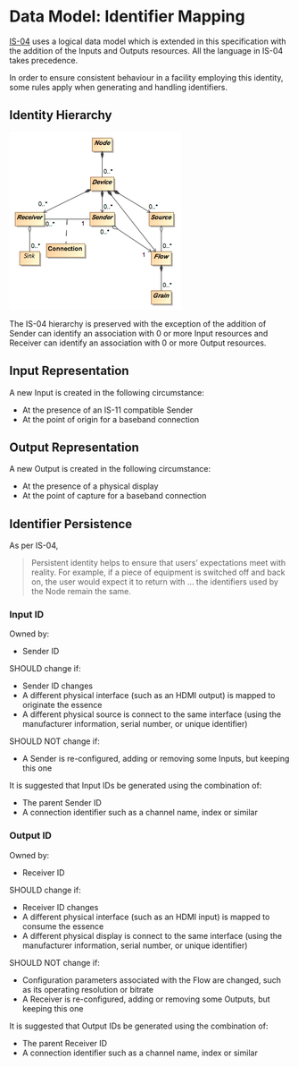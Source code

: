 # Data Model: Identifier Mapping

[IS-04][IS-04] uses a logical data model which is extended in this specification with the addition of the Inputs and Outputs resources.
All the language in IS-04 takes precedence.

In order to ensure consistent behaviour in a facility employing this identity, some rules apply when generating and handling identifiers.

## Identity Hierarchy

![Extended IS-04 Model Diagram](../docs/images/is-11-data-model.png)

The IS-04 hierarchy is preserved with the exception of the addition of Sender can identify an association with 0 or more Input resources and Receiver can identify an association with 0 or more Output resources.

## Input Representation

A new Input is created in the following circumstance:

- At the presence of an IS-11 compatible Sender
- At the point of origin for a baseband connection

## Output Representation

A new Output is created in the following circumstance:

- At the presence of a physical display
- At the point of capture for a baseband connection

## Identifier Persistence

As per IS-04,

> Persistent identity helps to ensure that users’ expectations meet with reality. For example, if a piece of equipment is switched off and back on, the user would expect it to return with ... the identifiers used by the Node remain the same.

### Input ID

Owned by:

- Sender ID

SHOULD change if:

- Sender ID changes
- A different physical interface (such as an HDMI output) is mapped to originate the essence
- A different physical source is connect to the same interface (using the manufacturer information, serial number, or unique identifier)

SHOULD NOT change if:

- A Sender is re-configured, adding or removing some Inputs, but keeping this one

It is suggested that Input IDs be generated using the combination of:

- The parent Sender ID
- A connection identifier such as a channel name, index or similar

### Output ID

Owned by:

- Receiver ID

SHOULD change if:

- Receiver ID changes
- A different physical interface (such as an HDMI input) is mapped to consume the essence
- A different physical display is connect to the same interface (using the manufacturer information, serial number, or unique identifier)

SHOULD NOT change if:

- Configuration parameters associated with the Flow are changed, such as its operating resolution or bitrate
- A Receiver is re-configured, adding or removing some Outputs, but keeping this one

It is suggested that Output IDs be generated using the combination of:

- The parent Receiver ID
- A connection identifier such as a channel name, index or similar

[IS-04]: https://specs.amwa.tv/is-04/
